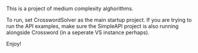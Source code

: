 This is a project of medium complexity alghorithms.

To run, set CrosswordSolver as the main startup project.
If you are trying to run the API examples, make sure the SimpleAPI project is also running alongside Crossword (in a seperate VS instance perhaps).

Enjoy!
